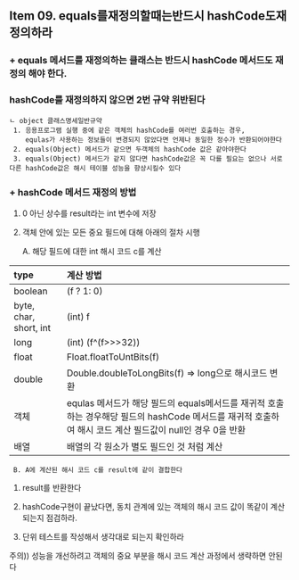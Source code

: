 ## **Item 09. equals를재정의할때는반드시 hashCode도재정의하라**

### + equals 메서드를 재정의하는 클래스는 반드시 hashCode 메서드도 재정의 해야 한다.

### hashCode를 재정의하지 않으면 2번 규약 위반된다

```
ㄴ object 클래스명세일반규약
 1. 응용프로그램 실행 중에 같은 객체의 hashCode를 여러번 호출하는 경우, 
    equlas가 사용하는 정보들이 변경되지 않았다면 언제나 동일한 정수가 반환되어야한다
 2. equals(Object) 메서드가 같으면 두객체의 hashCode 값은 같아야한다
 3. equals(Object) 메서드가 같지 않다면 hashCode값은 꼭 다를 필요는 없으나 서로 다른 hashCode값은 해시 테이블 성능을 향상시킬수 있다
```

### + hashCode 메서드 재정의 방법

1. 0 아닌 상수를 result라는 int 변수에 저장

2. 객체 안에 있는 모든 중요 필드에 대해 아래의 절차 시행

   A. 해당 필드에 대한 int 해시 코드 c를 계산

| type | 계산 방법 |
| :--- | :--- |
| boolean | \(f ? 1: 0\) |
| byte, char, short, int | \(int\) f |
| long | \(int\) \(f^\(f&gt;&gt;&gt;32\)\) |
| float | Float.floatToUntBits\(f\) |
| double | Double.doubleToLongBits\(f\) =&gt; long으로 해시코드 변환 |
| 객체 | equlas 메서드가 해당 필드의 equals메서드를 재귀적 호출하는 경우해당 필드의 hashCode 메서드를 재귀적 호출하여 해시 코드 계산 필드값이 null인 경우 0을 반환 |
| 배열 | 배열의 각 원소가 별도 필드인 것 처럼 계산 |

```
 B. A에 계산된 해시 코드 c를 result에 같이 결합한다
```

1. result를 반환한다

2. hashCode구현이 끝났다면, 동치 관계에 있는 객체의 해시 코드 값이 똑같이 계산되는지 점검하라.

3. 단위 테스트를 작성해서 생각대로 되는지 확인하라

주의\)\) 성능을 개선하려고 객체의 중요 부분을 해시 코드 계산 과정에서 생략하면 안된다

